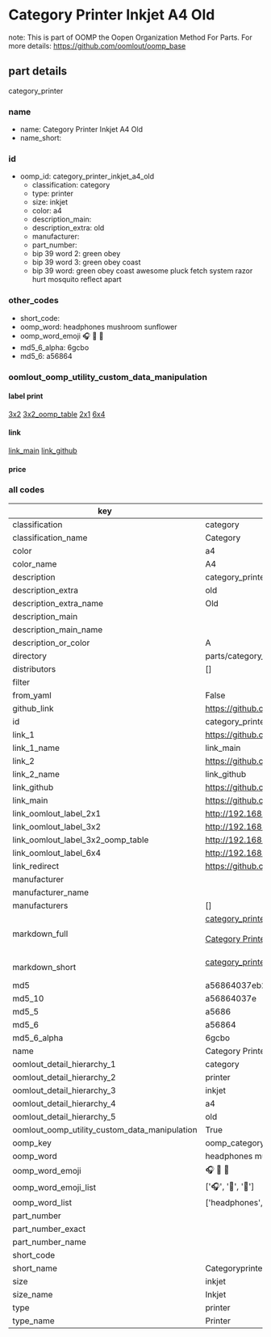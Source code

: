 # Category Printer Inkjet A4 Old  

note: This is part of OOMP the Oopen Organization Method For Parts. For more details: https://github.com/oomlout/oomp_base

##  part details
  



category_printer



### name
* name: Category Printer Inkjet A4 Old
* name_short: 
### id
* oomp_id: category_printer_inkjet_a4_old
  * classification: category
  * type: printer
  * size: inkjet
  * color: a4
  * description_main: 
  * description_extra: old
  * manufacturer: 
  * part_number: 
  * bip 39 word 2: green obey
  * bip 39 word 3: green obey coast
  * bip 39 word: green obey coast awesome pluck fetch system razor hurt mosquito reflect apart

### other_codes
* short_code: 
* oomp_word: headphones mushroom sunflower
* oomp_word_emoji :headphones: :mushroom: :sunflower:
* md5_6_alpha: 6gcbo
* md5_6: a56864






### oomlout_oomp_utility_custom_data_manipulation
#### label print
[3x2](http://192.168.1.245:1112/?label=oomp%206gcbo)
[3x2_oomp_table](http://192.168.1.108:1112/?label=oomp%206gcbo)
[2x1](http://192.168.1.242:1112/?label=oomp%206gcbo)
[6x4](http://192.168.1.55:1112/?label=oomp%206gcbo)    

#### link

[link_main](https://github.com/oomlout/oomlout_oomp_version_1_messy/tree/main/parts/category_printer_inkjet_a4_old) [link_github](https://github.com/oomlout/oomlout_oomp_version_1_messy/tree/main/parts/category_printer_inkjet_a4_old)                             

#### price







### all codes 
| key | value |  
| --- | --- |  
| classification | category |  
| classification_name | Category |  
| color | a4 |  
| color_name | A4 |  
| description | category_printer |  
| description_extra | old |  
| description_extra_name | Old |  
| description_main |  |  
| description_main_name |  |  
| description_or_color | A  |  
| directory | parts/category_printer_inkjet_a4_old |  
| distributors | [] |  
| filter |  |  
| from_yaml | False |  
| github_link | https://github.com/oomlout/oomlout_oomp_part_src/tree/main/parts/category_printer_inkjet_a4_old |  
| id | category_printer_inkjet_a4_old |  
| link_1 | https://github.com/oomlout/oomlout_oomp_version_1_messy/tree/main/parts/category_printer_inkjet_a4_old |  
| link_1_name | link_main |  
| link_2 | https://github.com/oomlout/oomlout_oomp_version_1_messy/tree/main/parts/category_printer_inkjet_a4_old |  
| link_2_name | link_github |  
| link_github | https://github.com/oomlout/oomlout_oomp_version_1_messy/tree/main/parts/category_printer_inkjet_a4_old |  
| link_main | https://github.com/oomlout/oomlout_oomp_version_1_messy/tree/main/parts/category_printer_inkjet_a4_old |  
| link_oomlout_label_2x1 | http://192.168.1.242:1112/?label=oomp%206gcbo |  
| link_oomlout_label_3x2 | http://192.168.1.245:1112/?label=oomp%206gcbo |  
| link_oomlout_label_3x2_oomp_table | http://192.168.1.108:1112/?label=oomp%206gcbo |  
| link_oomlout_label_6x4 | http://192.168.1.55:1112/?label=oomp%206gcbo |  
| link_redirect | https://github.com/oomlout/oomlout_oomp_version_1_messy/tree/main/parts/category_printer_inkjet_a4_old |  
| manufacturer |  |  
| manufacturer_name |  |  
| manufacturers | [] |  
| markdown_full | [category_printer_inkjet_a4_old](none)<br>[](none)<br>[Category Printer Inkjet A4 Old](none)<br><br> |  
| markdown_short | [category_printer_inkjet_a4_old](none)<br><br> |  
| md5 | a56864037eb2bb995553510859a5fb32 |  
| md5_10 | a56864037e |  
| md5_5 | a5686 |  
| md5_6 | a56864 |  
| md5_6_alpha | 6gcbo |  
| name | Category Printer Inkjet A4 Old |  
| oomlout_detail_hierarchy_1 | category |  
| oomlout_detail_hierarchy_2 | printer |  
| oomlout_detail_hierarchy_3 | inkjet |  
| oomlout_detail_hierarchy_4 | a4 |  
| oomlout_detail_hierarchy_5 | old |  
| oomlout_oomp_utility_custom_data_manipulation | True |  
| oomp_key | oomp_category_printer_inkjet_a4_old |  
| oomp_word | headphones mushroom sunflower |  
| oomp_word_emoji | :headphones: :mushroom: :sunflower: |  
| oomp_word_emoji_list | [':headphones:', ':mushroom:', ':sunflower:'] |  
| oomp_word_list | ['headphones', 'mushroom', 'sunflower'] |  
| part_number |  |  
| part_number_exact |  |  
| part_number_name |  |  
| short_code |  |  
| short_name | Categoryprinter |  
| size | inkjet |  
| size_name | Inkjet |  
| type | printer |  
| type_name | Printer |  
